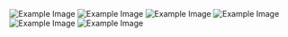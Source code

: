 
<img src="https://i.ibb.co/BCBMGYT/Screenshot-from-2024-03-21-03-26-50.png" alt="Example Image">
<img src="https://i.ibb.co/BKJRPS4/Screenshot-from-2024-03-21-03-27-09.png" alt="Example Image">
<img src="https://i.ibb.co/mFrqx4D/Screenshot-from-2024-03-21-03-26-56.png" alt="Example Image">
<img src="https://i.ibb.co/YRvFw5P/Screenshot-from-2024-03-21-03-27-39.png" alt="Example Image">
<img src="https://i.ibb.co/0D6QM9k/Screenshot-from-2024-03-21-03-27-00.png" alt="Example Image">
<img src="https://i.ibb.co/BKJRPS4/Screenshot-from-2024-03-21-03-27-09.png" alt="Example Image">



